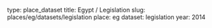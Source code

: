 type: place_dataset
title: Egypt / Legislation
slug: places/eg/datasets/legislation
place: eg
dataset: legislation
year: 2014
